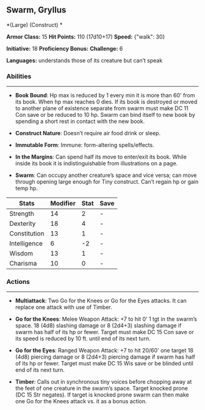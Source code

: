 ## Swarm, Gryllus
*(Large) (Construct) *

**Armor Class:** 15
**Hit Points:** 110 (17d10+17)
**Speed:** {"walk": 30}

**Initiative:** 18
**Proficiency Bonus:**
**Challenge:** 6

**Languages:** understands those of its creature but can’t speak

### Abilities
 --- 
- **Book Bound**: Hp max is reduced by 1 every min it is more than 60' from its book. When hp max reaches 0 dies. If its book is destroyed or moved to another plane of existence separate from swarm must make DC 11 Con save or be reduced to 10 hp. Swarm can bind itself to new book by spending a short rest in contact with the new book.

- **Construct Nature**: Doesn’t require air food drink or sleep.

- **Immutable Form**: Immune: form-altering spells/effects.

- **In the Margins**: Can spend half its move to enter/exit its book. While inside its book it is indistinguishable from illustrations on a page.

- **Swarm**: Can occupy another creature’s space and vice versa; can move through opening large enough for Tiny construct. Can’t regain hp or gain temp hp.



| Stats | Modifier | Stat | Save
| ---- | ---- | ---- | ---- |
| Strength | 14 | 2 | - |
| Dexterity | 18 | 4 | - |
| Constitution | 13 | 1 | - |
| Intelligence | 6 | -2 | - |
| Wisdom | 13 | 1 | - |
| Charisma | 10 | 0 | - |

### Actions
 --- 
- **Multiattack**: Two Go for the Knees or Go for the Eyes attacks. It can replace one attack with use of Timber.

- **Go for the Knees**: Melee Weapon Attack: +7 to hit 0' 1 tgt in the swarm’s space. 18 (4d8) slashing damage or 8 (2d4+3) slashing damage if swarm has half of its hp or fewer. Target must make DC 15 Con save or its speed is reduced by 10 ft. until end of its next turn.

- **Go for the Eyes**: Ranged Weapon Attack: +7 to hit 20/60' one target 18 (4d8) piercing damage or 8 (2d4+3) piercing damage if swarm has half of its hp or fewer. Target must make DC 15 Wis save or be blinded until end of its next turn.

- **Timber**: Calls out in synchronous tiny voices before chopping away at the feet of one creature in the swarm’s space. Target knocked prone (DC 15 Str negates). If target is knocked prone swarm can then make one Go for the Knees attack vs. it as a bonus action.

